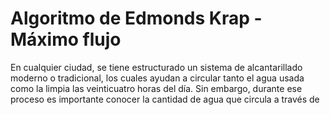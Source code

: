 # Algoritmo de Edmonds Krap - Máximo flujo

En cualquier ciudad, se tiene estructurado un sistema de alcantarillado moderno
o tradicional, los cuales ayudan a circular tanto el agua usada como la limpia
las veinticuatro horas del día. Sin embargo, durante ese proceso es importante
conocer la cantidad de agua que circula a través de 